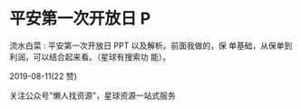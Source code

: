 # 平安第一次开放日 P

流水白菜 : 平安第一次开放日 PPT 以及解析。前面我做的，保 单基础，从保单到利润，可以结合起来看。（星球有搜索功 能）。

2019-08-11(22 赞)

关注公众号"懒人找资源"，星球资源一站式服务